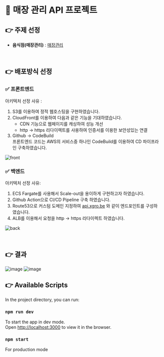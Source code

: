 # 📌 매장 관리 API 프로젝트
## 👉 주제 선정
- **음식점(매장관리)** : [매장관리](https://app.swaggerhub.com/apis-docs/gotoweb/restaurant/1.0)

<br>

## 👉 배포방식 선정

### ✅ 프론트엔드

아키텍처 선정 사유 : 

1. S3를 이용하여 정적 웹호스팅을 구현하였습니다.
2. CloudFront를 이용하여 다음과 같은 기능을 기대하였습니다.
    - CDN 기능으로 웹페이지를 캐싱하여 성능 개선 
    - http → https 리다이렉트를 사용하여 인증서를 이용한 보안성있는 연결
3. Github → CodeBuild   
   프론트엔드 코드는 AWS의 서비스중 하나인 CodeBuild를 이용하여 CD 파이프라인 구축하였습니다.
    
![front](https://user-images.githubusercontent.com/76501289/186059723-ab7d37b7-2d6f-4c27-a6de-713f7472b6ad.png)


### ✅ 백엔드

아키텍처 선정 사유: 

1. ECS Fargate를 사용해서 Scale-out을 용이하게 구현하고자 하였습니다.  
2. Github Action으로 CI/CD Pipeline 구축 하였습니다.  
3. Route53으로 커스텀 도메인 지정하여 [api.xgro.be](http://api.xgro.be) 와 같이 엔드포인트를 구성하였습니다.
4. ALB를 이용해서 요청을 http → https 리다이렉트 하였습니다.

![back](https://user-images.githubusercontent.com/76501289/186059737-c133a826-1752-4dd2-b3a2-eed2aab2bbfc.png)

<br>

## 👉 결과
![image](https://user-images.githubusercontent.com/76501289/186059824-e95f094a-d51b-40a3-9bc6-91ab5f22c2aa.png)
![image](https://user-images.githubusercontent.com/76501289/186059841-4ff63ef0-8d6e-43a8-8f10-67c0633147d4.png)


## 👉 Available Scripts

In the project directory, you can run:

### `npm run dev`

To start the app in dev mode.\
Open [http://localhost:3000](http://localhost:3000) to view it in the browser.

### `npm start`

For production mode
